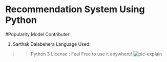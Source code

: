 # Recommendation System Using Python
#Popularity Model
Contributer:
1. Sarthak Dalabehera
Language Used:
>> Python 3
License :
Feel Free to use it anywhere!
![pic-explain](https://hips.hearstapps.com/hmg-prod.s3.amazonaws.com/images/sacred-games-1556207465.jpg)
